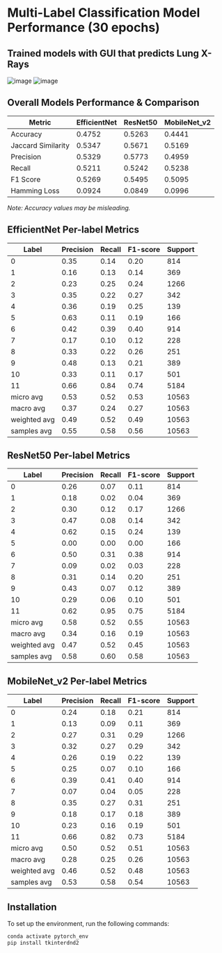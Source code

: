 # Multi-Label Classification Model Performance (30 epochs)

## Trained models with GUI that predicts Lung X-Rays    
![image](https://github.com/user-attachments/assets/6612ce4e-0a6d-4c26-a868-01c9d42ba02f)
![image](https://github.com/user-attachments/assets/ad130c86-eda0-4c3c-b26d-7c212ac64a47)
      

## Overall Models Performance & Comparison

| Metric | EfficientNet | ResNet50 | MobileNet_v2 |
| --- | --- | --- | --- |
| Accuracy | 0.4752 | 0.5263 | 0.4441 |
| Jaccard Similarity | 0.5347 | 0.5671 | 0.5169 |
| Precision | 0.5329 | 0.5773 | 0.4959 |
| Recall | 0.5211 | 0.5242 | 0.5238 |
| F1 Score | 0.5269 | 0.5495 | 0.5095 |
| Hamming Loss | 0.0924 | 0.0849 | 0.0996 |

*Note: Accuracy values may be misleading.*

## EfficientNet Per-label Metrics

| Label | Precision | Recall | F1-score | Support |
| --- | --- | --- | --- | --- |
| 0 | 0.35 | 0.14 | 0.20 | 814 |
| 1 | 0.16 | 0.13 | 0.14 | 369 |
| 2 | 0.23 | 0.25 | 0.24 | 1266 |
| 3 | 0.35 | 0.22 | 0.27 | 342 |
| 4 | 0.36 | 0.19 | 0.25 | 139 |
| 5 | 0.63 | 0.11 | 0.19 | 166 |
| 6 | 0.42 | 0.39 | 0.40 | 914 |
| 7 | 0.17 | 0.10 | 0.12 | 228 |
| 8 | 0.33 | 0.22 | 0.26 | 251 |
| 9 | 0.48 | 0.13 | 0.21 | 389 |
| 10 | 0.33 | 0.11 | 0.17 | 501 |
| 11 | 0.66 | 0.84 | 0.74 | 5184 |
| micro avg | 0.53 | 0.52 | 0.53 | 10563 |
| macro avg | 0.37 | 0.24 | 0.27 | 10563 |
| weighted avg | 0.49 | 0.52 | 0.49 | 10563 |
| samples avg | 0.55 | 0.58 | 0.56 | 10563 |

## ResNet50 Per-label Metrics

| Label | Precision | Recall | F1-score | Support |
| --- | --- | --- | --- | --- |
| 0 | 0.26 | 0.07 | 0.11 | 814 |
| 1 | 0.18 | 0.02 | 0.04 | 369 |
| 2 | 0.30 | 0.12 | 0.17 | 1266 |
| 3 | 0.47 | 0.08 | 0.14 | 342 |
| 4 | 0.62 | 0.15 | 0.24 | 139 |
| 5 | 0.00 | 0.00 | 0.00 | 166 |
| 6 | 0.50 | 0.31 | 0.38 | 914 |
| 7 | 0.09 | 0.02 | 0.03 | 228 |
| 8 | 0.31 | 0.14 | 0.20 | 251 |
| 9 | 0.43 | 0.07 | 0.12 | 389 |
| 10 | 0.29 | 0.06 | 0.10 | 501 |
| 11 | 0.62 | 0.95 | 0.75 | 5184 |
| micro avg | 0.58 | 0.52 | 0.55 | 10563 |
| macro avg | 0.34 | 0.16 | 0.19 | 10563 |
| weighted avg | 0.47 | 0.52 | 0.45 | 10563 |
| samples avg | 0.58 | 0.60 | 0.58 | 10563 |

## MobileNet_v2 Per-label Metrics

| Label | Precision | Recall | F1-score | Support |
| --- | --- | --- | --- | --- |
| 0 | 0.24 | 0.18 | 0.21 | 814 |
| 1 | 0.13 | 0.09 | 0.11 | 369 |
| 2 | 0.27 | 0.31 | 0.29 | 1266 |
| 3 | 0.32 | 0.27 | 0.29 | 342 |
| 4 | 0.26 | 0.19 | 0.22 | 139 |
| 5 | 0.25 | 0.07 | 0.10 | 166 |
| 6 | 0.39 | 0.41 | 0.40 | 914 |
| 7 | 0.07 | 0.04 | 0.05 | 228 |
| 8 | 0.35 | 0.27 | 0.31 | 251 |
| 9 | 0.18 | 0.17 | 0.18 | 389 |
| 10 | 0.23 | 0.16 | 0.19 | 501 |
| 11 | 0.66 | 0.82 | 0.73 | 5184 |
| micro avg | 0.50 | 0.52 | 0.51 | 10563 |
| macro avg | 0.28 | 0.25 | 0.26 | 10563 |
| weighted avg | 0.46 | 0.52 | 0.48 | 10563 |
| samples avg | 0.53 | 0.58 | 0.54 | 10563 |

## Installation

To set up the environment, run the following commands:

```bash
conda activate pytorch_env
pip install tkinterdnd2
```
